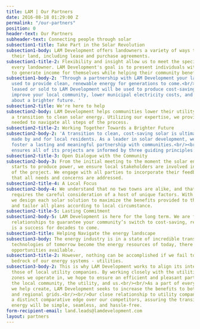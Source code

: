 ```yaml
---
title: LAM | Our Partners
date: 2016-08-18 01:29:00 Z
permalink: "/our-partners"
position: 0
header-text: Our Partners
subheader-text: Connecting people through solar
subsection1-title: Take Part in the Solar Revolution
subsection1-body: LAM Development offers landowners a variety of ways to monetize
  their land, including lease and purchase agreements.
subsection1-title-2: Flexibility and insight allow us to meet the specific needs of
  every landowner. LAM Development's goal is to present individuals with opportunities
  to generate income for themselves while helping their community benefit from solar.
subsection1-body-2: 'Through a partnership with LAM Development your land will be
  used to provide clean, renewable energy for generations to come.<br/><br/> Land
  leased or sold to LAM Development will be used to produce cost-saving solar energy,
  improve your local community, lower municipal electricity costs, and help bring
  about a brighter future. '
subsection2-title: We're here to help
subsection2-body: LAM Development helps communities lower their utility bills through
  a transition to clean solar energy. Utilizing our expertise, we provide the assistance
  needed to navigate all steps of the process.
subsection2-title-2: Working Together Towards a Brighter Future
subsection2-body-2: 'A transition to clean, cost-saving solar is ultimately a choice
  made by and for local residents. As a leader in solar development, we strive to
  foster a lasting and meaningful partnership with communities.<br/><br/>LAM Development
  ensures all of its projects are informed by three guiding principles:'
subsection2-title-3: Open Dialogue with the Community
subsection2-body-3: From the initial meeting to the moment the solar energy facility
  starts to produce power, we ensure local stakeholders are involved in every aspect
  of the project. We engage with all parties to incorporate their feedback and guarantee
  that all needs and concerns are addressed.
subsection2-title-4: A Local Focus
subsection2-body-4: We understand that no two towns are alike, and that each project
  requires the careful consideration of a host of unique factors. With this in mind,
  we design each solar solution to maximize the benefits provided to the local community
  and tailor all plans according to local circumstance.
subsection2-title-5: Lasting Commitment
subsection2-body-5: LAM Development is here for the long term. We are focused on lasting
  relationships to guarantee your community’s switch to cost-saving, renewable energy
  is a success for decades to come.
subsection3-title: Helping Navigate the energy landscape
subsection3-body: The energy industry is in a state of incredible transition. As the
  technologies of tomorrow become the energy resources of today, there is near unlimited
  opportunities available.
subsection3-title-2: However, nothing can be accomplished if we fail to include the
  bedrock of our energy systems - utilities.
subsection3-body-2: This is why LAM Development works to align its interests with
  those of local utility companies. By working closely with the utilities whose load
  zones we operate in, we hope to ensure an efficient and pleasant partnership between
  the local community, the utility, and us.<br/><br/>As a part of every solar project
  we help create, LAM Development seeks to increase the benefits to both the local
  and regional grids.<br/><br/>Our close relationship to utility companies gives us
  a distinct comparative edge over our competitors, assuring the transition to renewable
  energy will be simple, seamless, and hassle-free.
form-recipient-email: land.leads@lamdevelopment.com
layout: partners
---
```


